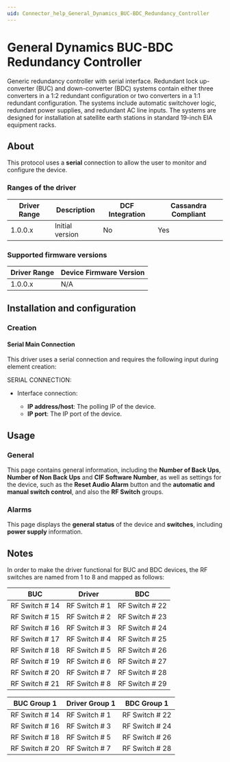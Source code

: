 ```yaml
---
uid: Connector_help_General_Dynamics_BUC-BDC_Redundancy_Controller
---
```


# General Dynamics BUC-BDC Redundancy Controller

Generic redundancy controller with serial interface. Redundant lock up-converter (BUC) and down-converter (BDC) systems contain either three converters in a 1:2 redundant configuration or two converters in a 1:1 redundant configuration. The systems include automatic switchover logic, redundant power supplies, and redundant AC line inputs. The systems are designed for installation at satellite earth stations in standard 19-inch EIA equipment racks.

## About

This protocol uses a **serial** connection to allow the user to monitor and configure the device.

### Ranges of the driver

| **Driver Range** | **Description** | **DCF Integration** | **Cassandra Compliant** |
|------------------|-----------------|---------------------|-------------------------|
| 1.0.0.x          | Initial version | No                  | Yes                     |

### Supported firmware versions

| **Driver Range** | **Device Firmware Version** |
|------------------|-----------------------------|
| 1.0.0.x          | N/A                         |

## Installation and configuration

### Creation

#### Serial Main Connection

This driver uses a serial connection and requires the following input during element creation:

SERIAL CONNECTION:

- Interface connection:

  - **IP address/host**: The polling IP of the device.
  - **IP port**: The IP port of the device.

## Usage

### General

This page contains general information, including the **Number of Back Ups**, **Number of Non Back Ups** and **CIF Software Number**, as well as settings for the device, such as the **Reset Audio Alarm** button and the **automatic and manual switch control**, and also the **RF Switch** groups.

### Alarms

This page displays the **general status** of the device and **switches**, including **power supply** information.

## Notes

In order to make the driver functional for BUC and BDC devices, the RF switches are named from 1 to 8 and mapped as follows:

| **BUC**         | **Driver**     | **BDC**         |
|-----------------|----------------|-----------------|
| RF Switch \# 14 | RF Switch \# 1 | RF Switch \# 22 |
| RF Switch \# 15 | RF Switch \# 2 | RF Switch \# 23 |
| RF Switch \# 16 | RF Switch \# 3 | RF Switch \# 24 |
| RF Switch \# 17 | RF Switch \# 4 | RF Switch \# 25 |
| RF Switch \# 18 | RF Switch \# 5 | RF Switch \# 26 |
| RF Switch \# 19 | RF Switch \# 6 | RF Switch \# 27 |
| RF Switch \# 20 | RF Switch \# 7 | RF Switch \# 28 |
| RF Switch \# 21 | RF Switch \# 8 | RF Switch \# 29 |

| **BUC Group 1** | **Driver Group 1** | **BDC Group 1** |
|-----------------|--------------------|-----------------|
| RF Switch \# 14 | RF Switch \# 1     | RF Switch \# 22 |
| RF Switch \# 16 | RF Switch \# 3     | RF Switch \# 24 |
| RF Switch \# 18 | RF Switch \# 5     | RF Switch \# 26 |
| RF Switch \# 20 | RF Switch \# 7     | RF Switch \# 28 |
